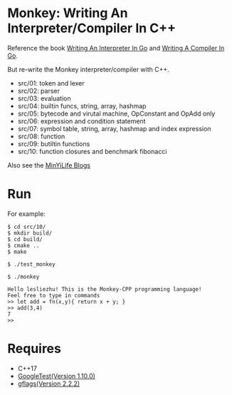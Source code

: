 # Monkey: Writing An Interpreter/Compiler In C++

Reference the book [Writing An Interpreter In Go](https://interpreterbook.com/) and [Writing A Compiler In Go](https://compilerbook.com/).

But re-write the Monkey interpreter/compiler with C++.

- src/01: token and lexer
- src/02: parser
- src/03: evaluation
- src/04: builtin funcs, string, array, hashmap
- src/05: bytecode and virutal machine, OpConstant and OpAdd only
- src/06: expression and condition statement
- src/07: symbol table, string, array, hashmap and index expression
- src/08: function
- src/09: butiltin functions
- src/10: function closures and benchmark fibonacci

Also see the [MinYiLife Blogs](http://lesliezhu.com/blog/tags/#compiler-and-interpreter)

# Run

For example:

```
$ cd src/10/
$ mkdir build/
$ cd build/
$ cmake ..
$ make

$ ./test_monkey

$ ./monkey

Hello lesliezhu! This is the Monkey-CPP programming language!
Feel free to type in commands
>> let add = fn(x,y){ return x + y; }
>> add(3,4)
7
>>
```

# Requires

- C++17
- [GoogleTest(Version 1.10.0)](https://github.com/google/googletest)
- [gflags(Version 2.2.2)](https://github.com/gflags/gflags)
